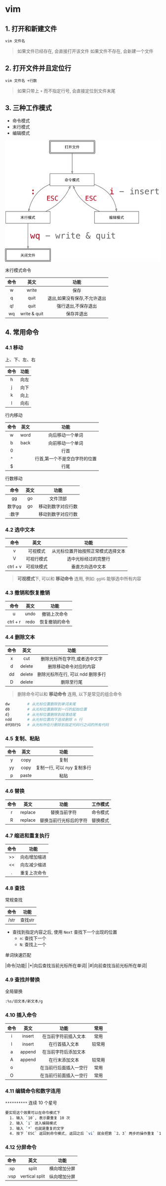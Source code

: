 # vim

## 1. 打开和新建文件

```sh
vim 文件名
```

> 如果文件已经存在, 会直接打开该文件
> 如果文件不存在, 会新建一个文件


## 2. 打开文件并且定位行

```sh
vim 文件名 +行数
```

> 如果只带上 `+` 而不指定行号, 会直接定位到文件末尾

## 3. 三种工作模式

- 命令模式
- 末行模式
- 编辑模式

![模式](/images/mode.png)

末行模式命令

|命令|英文|功能|
|:---:|:---:|:---:|
|w|write|保存|
|q|quit|退出,如果没有保存,不允许退出|
|q!|quit|强行退出,不保存退出|
|wq|write & quit|保存并退出|

## 4. 常用命令

### 4.1 移动

上、下、左、右

|命令|功能|
|:---:|:---:|
|h|向左|
|j|向下|
|k|向上|
|l|向右|

行内移动

|命令|英文|功能|
|:---:|:---:|:---:|
|w|word|向后移动一个单词|
|b|back|向前移动一个单词|
|0||行首|
|^||行首,第一个不是空白字符的位置|
|$||行尾|

行数移动

|命令|英文|功能|
|:---:|:---:|:---:|
|gg|go|文件顶部|
|数字gg|go|移动到数字对应行数|
|:数字||移动到数字对应行数|

### 4.2 选中文本


|命令|英文|功能|
|:---:|:---:|:---:|
|v|可视模式|从光标位置开始按照正常模式选择文本|
|V|可视行模式|选中光标经过的完整行|
|ctrl + v|可视块模式|垂直方向选中文本|

> **可视模式**下, 可以和 **移动命令** 连用, 例如: `ggVG` 能够选中所有内容

### 4.3 撤销和恢复撤销

|命令|英文|功能|
|:---:|:---:|:---:|
|u|undo|撤销上次命令|
|ctrl + r|redo|恢复撤销的命令|

### 4.4 删除文本

|命令|英文|功能|
|:---:|:---:|:---:|
|x|cut|删除光标所在字符,或者选中文字|
|d|delete|删除移动命令对应的内容|
|dd|delete|删除光标所在行, 可以 ndd 删除多行|
|D|delete|删除至行尾|

> 删除命令可以和 **移动命令** 连用, 以下是常见的组合命令

```sh
dw        # 从光标位置删除到单词末尾
d0        # 从光标位置删除到一行的起始位置
d}        # 从光标位置删除到段落结尾
ndd       # 从光标位置向下连续删除 n 行
d代码行G   # 从光标所在行删除到指定代码行之间的所有代码
```

### 4.5 复制、粘贴

|命令|英文|功能|
|:---:|:---:|:---:|
|y|copy|复制|
|yy|copy|复制一行, 可以 nyy 复制多行|
|p|paste|粘贴|

### 4.6 替换

|命令|英文|功能|工作模式|
|:---:|:---:|:---:|:---:|
|r|replace|替换当前字符|命令模式|
|R|replace|替换当前行光标后的字符|替换模式|

### 4.7 缩进和重复执行

|命令|功能|
|:---:|:---:|
|>>|向右增加缩进|
|<<|向左减少缩进|
|.|重复上次命令|

### 4.8 查找

常规查找

|命令|功能|
|:---:|:---:|
|/str|查找str|

- 查找到指定内容之后, 使用 `Next` 查找下一个出现的位置
    - `n`: 查找下一个
    - `N`: 查找上一个

单词快速匹配

|命令|功能|
|*|向后查找当前光标所在单词|
|#|向前查找当前光标所在单词|

### 4.9 查找并替换

全局替换

```sh
:%s/旧文本/新文本/g
```

### 4.10 插入命令

| 命令 |  英文  | 功能 |  常用  |
| :--: | :----: | :---: | :----: |
|  i   | insert | 在当前字符前插入文本   |  常用  |
|  I   | insert | 在行首插入文本         | 较常用 |
|  a   | append | 在当前字符后添加文本   |        |
|  A   | append | 在行末添加文本         | 较常用 |
|  o   |        | 在当前行后面插入一空行 |  常用  |
|  O   |        | 在当前行前面插入一空行 |  常用  |

### 4.11 编辑命令和数字连用

`**********` 连续 10 个星号

```sh
要实现这个效果可以在命令模式下
  1. 输入 `10`, 表示要重复 10 次
  2. 输入 `i` 进入编辑模式
  3. 输入 `*` 也就是重复的文字
  4. 按下 `ESC` 返回到命令模式, 返回之后 `vi` 就会把第 `2、3` 两步的操作重复 `10` 次
```

### 4.12 分屏命令

| 命令 |  英文  | 功能 |
| :--: | :----: | :---: |
|  :sp  | split | 横向增加分屏 |
|  :vsp | vertical split | 纵向增加分屏 |
